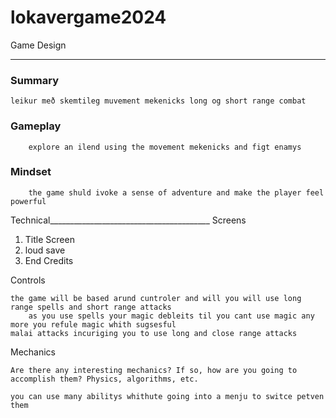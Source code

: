# lokavergame2024

Game Design
________________________________________
<h3>Summary</h3>

	leikur með skemtileg muvement mekenicks long og short range combat
 
<h3>Gameplay</h3>

        explore an ilend using the movement mekenicks and figt enamys 
 
<h3>Mindset</h3>

        the game shuld ivoke a sense of adventure and make the player feel powerful


Technical________________________________________
Screens

1.	Title Screen
2.	loud save
3.	End Credits

Controls 

  	the game will be based arund cuntroler and will you will use long range spells and short range attacks
        as you use spells your magic debleits til you cant use magic any more you refule magic whith sugsesful
	malai attacks incuriging you to use long and close range attacks
	

Mechanics

	Are there any interesting mechanics? If so, how are you going to accomplish them? Physics, algorithms, etc.
 
 	you can use many abilitys whithute going into a menju to switce petven them 


 
